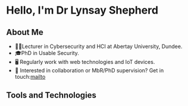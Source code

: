 # Hello, I'm Dr Lynsay Shepherd

## About Me
* 👩‍💻Lecturer in Cybersecurity and HCI at Abertay University, Dundee.
* 🎓PhD in Usable Security.
* 🖥 Regularly work with web technologies and IoT devices.
* 📝 Interested in collaboration or MbR/PhD supervision?  Get in touch:[mailto](mailto:lynsay.shepherd@abertay.ac.uk)


## Tools and Technologies

<!--
**Lynsay/Lynsay** is a ✨ _special_ ✨ repository because its `README.md` (this file) appears on your GitHub profile.

Here are some ideas to get you started:

- 🔭 I’m currently working on ...
- 🌱 I’m currently learning ...
- 👯 I’m looking to collaborate on ...
- 🤔 I’m looking for help with ...
- 💬 Ask me about ...
- 📫 How to reach me: ...
- 😄 Pronouns: ...
- ⚡ Fun fact: ...
-->
